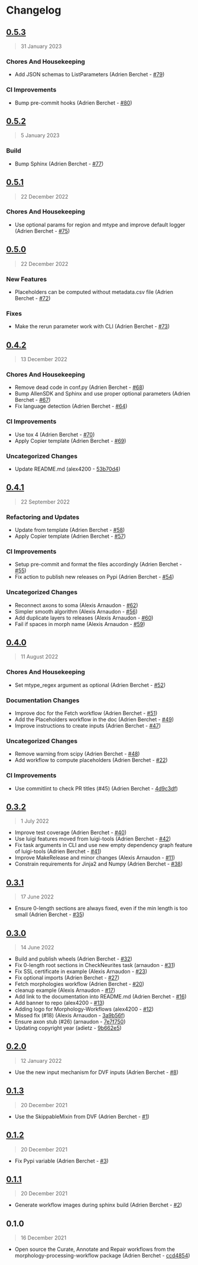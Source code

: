 # Changelog

## [0.5.3](https://github.com/BlueBrain/morphology-workflows/compare/0.5.2..0.5.3)

> 31 January 2023

### Chores And Housekeeping

- Add JSON schemas to ListParameters (Adrien Berchet - [#79](https://github.com/BlueBrain/morphology-workflows/pull/79))

### CI Improvements

- Bump pre-commit hooks (Adrien Berchet - [#80](https://github.com/BlueBrain/morphology-workflows/pull/80))

## [0.5.2](https://github.com/BlueBrain/morphology-workflows/compare/0.5.1..0.5.2)

> 5 January 2023

### Build

- Bump Sphinx (Adrien Berchet - [#77](https://github.com/BlueBrain/morphology-workflows/pull/77))

## [0.5.1](https://github.com/BlueBrain/morphology-workflows/compare/0.5.0..0.5.1)

> 22 December 2022

### Chores And Housekeeping

- Use optional params for region and mtype and improve default logger (Adrien Berchet - [#75](https://github.com/BlueBrain/morphology-workflows/pull/75))

## [0.5.0](https://github.com/BlueBrain/morphology-workflows/compare/0.4.2..0.5.0)

> 22 December 2022

### New Features

- Placeholders can be computed without metadata.csv file (Adrien Berchet - [#72](https://github.com/BlueBrain/morphology-workflows/pull/72))

### Fixes

- Make the rerun parameter work with CLI (Adrien Berchet - [#73](https://github.com/BlueBrain/morphology-workflows/pull/73))

## [0.4.2](https://github.com/BlueBrain/morphology-workflows/compare/0.4.1..0.4.2)

> 13 December 2022

### Chores And Housekeeping

- Remove dead code in conf.py (Adrien Berchet - [#68](https://github.com/BlueBrain/morphology-workflows/pull/68))
- Bump AllenSDK and Sphinx and use proper optional parameters (Adrien Berchet - [#67](https://github.com/BlueBrain/morphology-workflows/pull/67))
- Fix language detection (Adrien Berchet - [#64](https://github.com/BlueBrain/morphology-workflows/pull/64))

### CI Improvements

- Use tox 4 (Adrien Berchet - [#70](https://github.com/BlueBrain/morphology-workflows/pull/70))
- Apply Copier template (Adrien Berchet - [#69](https://github.com/BlueBrain/morphology-workflows/pull/69))

### Uncategorized Changes

- Update README.md (alex4200 - [53b70d4](https://github.com/BlueBrain/morphology-workflows/commit/53b70d41c4b271f47fef00ba24b27b48747bf68b))

## [0.4.1](https://github.com/BlueBrain/morphology-workflows/compare/0.4.0..0.4.1)

> 22 September 2022

### Refactoring and Updates

- Update from template (Adrien Berchet - [#58](https://github.com/BlueBrain/morphology-workflows/pull/58))
- Apply Copier template (Adrien Berchet - [#57](https://github.com/BlueBrain/morphology-workflows/pull/57))

### CI Improvements

- Setup pre-commit and format the files accordingly (Adrien Berchet - [#55](https://github.com/BlueBrain/morphology-workflows/pull/55))
- Fix action to publish new releases on Pypi (Adrien Berchet - [#54](https://github.com/BlueBrain/morphology-workflows/pull/54))

### Uncategorized Changes

- Reconnect axons to soma (Alexis Arnaudon - [#62](https://github.com/BlueBrain/morphology-workflows/pull/62))
- Simpler smooth algorithm (Alexis Arnaudon - [#56](https://github.com/BlueBrain/morphology-workflows/pull/56))
- Add duplicate layers to releases (Alexis Arnaudon - [#60](https://github.com/BlueBrain/morphology-workflows/pull/60))
- Fail if spaces in morph name (Alexis Arnaudon - [#59](https://github.com/BlueBrain/morphology-workflows/pull/59))

## [0.4.0](https://github.com/BlueBrain/morphology-workflows/compare/0.3.2..0.4.0)

> 11 August 2022

### Chores And Housekeeping

- Set mtype_regex argument as optional (Adrien Berchet - [#52](https://github.com/BlueBrain/morphology-workflows/pull/52))

### Documentation Changes

- Improve doc for the Fetch workflow (Adrien Berchet - [#51](https://github.com/BlueBrain/morphology-workflows/pull/51))
- Add the Placeholders workflow in the doc (Adrien Berchet - [#49](https://github.com/BlueBrain/morphology-workflows/pull/49))
- Improve instructions to create inputs (Adrien Berchet - [#47](https://github.com/BlueBrain/morphology-workflows/pull/47))

### Uncategorized Changes

- Remove warning from scipy (Adrien Berchet - [#48](https://github.com/BlueBrain/morphology-workflows/pull/48))
- Add workflow to compute placeholders (Adrien Berchet - [#22](https://github.com/BlueBrain/morphology-workflows/pull/22))

### CI Improvements

- Use commitlint to check PR titles (#45) (Adrien Berchet - [4d9c3df](https://github.com/BlueBrain/morphology-workflows/commit/4d9c3df738d0b715c5156cc3e4ce066738029bc9))

<!-- auto-changelog-above -->

## [0.3.2](https://github.com/BlueBrain/morphology-workflows/compare/0.3.1..0.3.2)

> 1 July 2022

- Improve test coverage (Adrien Berchet - [#40](https://github.com/BlueBrain/morphology-workflows/pull/40))
- Use luigi features moved from luigi-tools (Adrien Berchet - [#42](https://github.com/BlueBrain/morphology-workflows/pull/42))
- Fix task arguments in CLI and use new empty dependency graph feature of luigi-tools (Adrien Berchet - [#41](https://github.com/BlueBrain/morphology-workflows/pull/41))
- Improve MakeRelease and minor changes (Alexis Arnaudon - [#11](https://github.com/BlueBrain/morphology-workflows/pull/11))
- Constrain requirements for Jinja2 and Numpy (Adrien Berchet - [#38](https://github.com/BlueBrain/morphology-workflows/pull/38))

## [0.3.1](https://github.com/BlueBrain/morphology-workflows/compare/0.3.0..0.3.1)

> 17 June 2022

- Ensure 0-length sections are always fixed, even if the min length is too small (Adrien Berchet - [#35](https://github.com/BlueBrain/morphology-workflows/pull/35))

## [0.3.0](https://github.com/BlueBrain/morphology-workflows/compare/0.2.0..0.3.0)

> 14 June 2022

- Build and publish wheels (Adrien Berchet - [#32](https://github.com/BlueBrain/morphology-workflows/pull/32))
- Fix 0-length root sections in CheckNeurites task (arnaudon - [#31](https://github.com/BlueBrain/morphology-workflows/pull/31))
- Fix SSL certificate in example (Alexis Arnaudon - [#23](https://github.com/BlueBrain/morphology-workflows/pull/23))
- Fix optional imports (Adrien Berchet - [#27](https://github.com/BlueBrain/morphology-workflows/pull/27))
- Fetch morphologies workflow (Adrien Berchet - [#20](https://github.com/BlueBrain/morphology-workflows/pull/20))
- cleanup example (Alexis Arnaudon - [#17](https://github.com/BlueBrain/morphology-workflows/pull/17))
- Add link to the documentation into README.md (Adrien Berchet - [#16](https://github.com/BlueBrain/morphology-workflows/pull/16))
- Add banner to repo (alex4200 - [#13](https://github.com/BlueBrain/morphology-workflows/pull/13))
- Adding logo for Morphology-Workflows (alex4200 - [#12](https://github.com/BlueBrain/morphology-workflows/pull/12))
- Missed fix (#18) (Alexis Arnaudon - [3a9b56f](https://github.com/BlueBrain/morphology-workflows/commit/3a9b56f49fd4e01b2fb3abd2c7493e64912f9182))
- Ensure axon stub (#26) (arnaudon - [7e7f750](https://github.com/BlueBrain/morphology-workflows/commit/7e7f750391ef495c77219bd4e11d8abb978b1c3d))
- Updating copyright year (adietz - [9b662e5](https://github.com/BlueBrain/morphology-workflows/commit/9b662e538ffa598415a1a6a1640c03ef3354a91d))

## [0.2.0](https://github.com/BlueBrain/morphology-workflows/compare/0.1.3..0.2.0)

> 12 January 2022

- Use the new input mechanism for DVF inputs (Adrien Berchet - [#8](https://github.com/BlueBrain/morphology-workflows/pull/8))

## [0.1.3](https://github.com/BlueBrain/morphology-workflows/compare/0.1.2..0.1.3)

> 20 December 2021

- Use the SkippableMixin from DVF (Adrien Berchet - [#1](https://github.com/BlueBrain/morphology-workflows/pull/1))

## [0.1.2](https://github.com/BlueBrain/morphology-workflows/compare/0.1.1..0.1.2)

> 20 December 2021

- Fix Pypi variable (Adrien Berchet - [#3](https://github.com/BlueBrain/morphology-workflows/pull/3))

## [0.1.1](https://github.com/BlueBrain/morphology-workflows/compare/0.1.0..0.1.1)

> 20 December 2021

- Generate workflow images during sphinx build (Adrien Berchet - [#2](https://github.com/BlueBrain/morphology-workflows/pull/2))

## 0.1.0

> 16 December 2021

- Open source the Curate, Annotate and Repair workflows from the morphology-processing-workflow package (Adrien Berchet - [ccd4854](https://github.com/BlueBrain/morphology-workflows/commit/ccd4854b8c6126436f20faea4cf2c1488b30d5a8))

